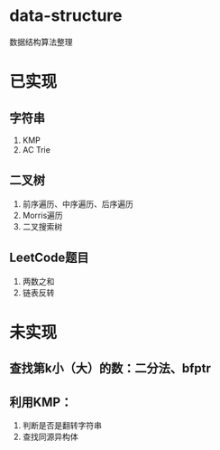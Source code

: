 # data-structure
 数据结构算法整理

# 已实现
## 字符串
1. KMP
2. AC Trie

## 二叉树
1. 前序遍历、中序遍历、后序遍历
2. Morris遍历
3. 二叉搜索树

## LeetCode题目
1. 两数之和
2. 链表反转


# 未实现
## 查找第k小（大）的数：二分法、bfptr
## 利用KMP：
1. 判断是否是翻转字符串
2. 查找同源异构体
